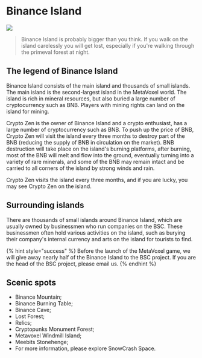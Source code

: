 # Binance Island

![](https://img.snowcrash.finance/site/docs-snowcrash-finance/BinanceIsland-3.jpeg)

> Binance Island is probably bigger than you think. If you walk on the island carelessly you will get lost, especially if you're walking through the primeval forest at night.

## The legend of Binance Island

Binance Island consists of the main island and thousands of small islands. The main island is the second-largest island in the MetaVoxel world. The island is rich in mineral resources, but also buried a large number of cryptocurrency such as BNB. Players with mining rights can land on the island for mining.

Crypto Zen is the owner of Binance Island and a crypto enthusiast, has a large number of cryptocurrency such as BNB. To push up the price of BNB, Crypto Zen will visit the island every three months to destroy part of the BNB \(reducing the supply of BNB in circulation on the market\). BNB destruction will take place on the island's burning platforms, after burning, most of the BNB will melt and flow into the ground, eventually turning into a variety of rare minerals, and some of the BNB may remain intact and be carried to all corners of the island by strong winds and rain.

Crypto Zen visits the island every three months, and if you are lucky, you may see Crypto Zen on the island.

## Surrounding islands

There are thousands of small islands around Binance Island, which are usually owned by businessmen who run companies on the BSC. These businessmen often hold various activities on the island, such as burying their company's internal currency and arts on the island for tourists to find.

{% hint style="success" %}
Before the launch of the MetaVoxel game, we will give away nearly half of the Binance Island to the BSC project. If you are the head of the BSC project, please email us.
{% endhint %}

## Scenic spots

* Binance Mountain;
* Binance Burning Table;
* Binance Cave;
* Lost Forest;
* Relics;
* Cryptopunks Monument Forest;
* Metavoxel Windmill Island;
* Meebits Stonehenge;
* For more information, please explore SnowCrash Space.